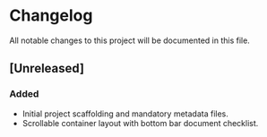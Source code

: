 # Changelog
All notable changes to this project will be documented in this file.

## [Unreleased]
### Added
- Initial project scaffolding and mandatory metadata files.
- Scrollable container layout with bottom bar document checklist.
